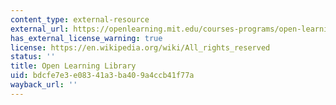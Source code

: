 ```yaml
---
content_type: external-resource
external_url: https://openlearning.mit.edu/courses-programs/open-learning-library
has_external_license_warning: true
license: https://en.wikipedia.org/wiki/All_rights_reserved
status: ''
title: Open Learning Library
uid: bdcfe7e3-e083-41a3-ba40-9a4ccb41f77a
wayback_url: ''
---
```

